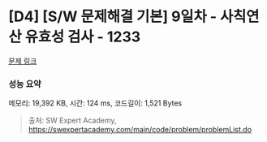 # [D4] [S/W 문제해결 기본] 9일차 - 사칙연산 유효성 검사 - 1233 

[문제 링크](https://swexpertacademy.com/main/code/problem/problemDetail.do?contestProbId=AV141176AIwCFAYD) 

### 성능 요약

메모리: 19,392 KB, 시간: 124 ms, 코드길이: 1,521 Bytes



> 출처: SW Expert Academy, https://swexpertacademy.com/main/code/problem/problemList.do